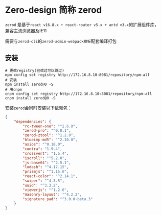 <!-- @routePath:/start -->

# Zero-design 简称 zerod

`zerod` 是基于`react v16.8.x + react-router v5.x + antd v3.x`的扩展组件库，兼容主流浏览器及IE11

需要与`zerod-cli`的`zerod-admin-webpack模板`配套编译打包

## 安装

```shell
# 更改registry(已改过可以跳过)
npm config set registry http://172.16.8.10:8081/repository/npm-all
# 安装
npm install zerod@0 -S
# 用cnpm
cnpm config set registry http://172.16.8.10:8081/repository/npm-all
cnpm install zerod@0 -S
```
安装`zerod`会同时安装以下依赖包：

```json
{
    "dependencies": {
        "rc-tween-one": "^2.6.8",
        "zerod-pro": "^0.0.1",
        "zerod-ztool": "^1.2.0",
        "blueimp-md5": "^2.10.0",
        "axios": "^0.18.0",
        "contra": "1.9.4",
        "crossvent": "1.5.4",
        "iscroll": "^5.2.0",
        "js-base64": "^2.5.1",
        "lodash": "^4.17.15",
        "prismjs": "^1.15.0",
        "react-color": "^2.14.1",
        "swiper": "^4.3.5",
        "uuid": "^3.3.2",
        "viewerjs": "^1.2.0",
        "masonry-layout": "^4.2.2",
        "signature_pad": "^3.0.0-beta.3"
    }
}
```
